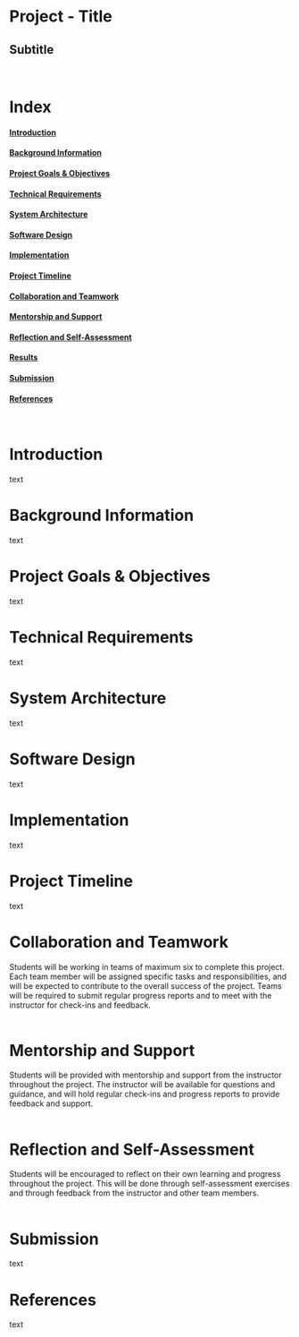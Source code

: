 # Project - Title
## Subtitle  
</br>


# Index
#### [Introduction](#introduction-1)
#### [Background Information](#background-information-1)
#### [Project Goals & Objectives](#project-goals-and-objectives)
#### [Technical Requirements](#technical-requirements-1)
#### [System Architecture](#system-architecture-1)
#### [Software Design](#software-design-1)
#### [Implementation](#implementation-1)
#### [Project Timeline](#project-timeline-1)
#### [Collaboration and Teamwork](#collaboration-and-teamwork-1)
#### [Mentorship and Support](#mentorship-and-support-1)
#### [Reflection and Self-Assessment](#reflection-and-self-assessment-1)
#### [Results](#results-1)
#### [Submission](#submission-1)
#### [References](#references-1)
</br>


# Introduction

text


# Background Information

text


# Project Goals & Objectives

text


# Technical Requirements

text


# System Architecture

text


# Software Design

text


# Implementation

text


# Project Timeline

text


# Collaboration and Teamwork

Students will be working in teams of maximum six to complete this project. Each team member will be assigned specific tasks and responsibilities, and will be expected to contribute to the overall success of the project. Teams will be required to submit regular progress reports and to meet with the instructor for check-ins and feedback.  
</br>


# Mentorship and Support

Students will be provided with mentorship and support from the instructor throughout the project. The instructor will be available for questions and guidance, and will hold regular check-ins and progress reports to provide feedback and support.  
</br>


# Reflection and Self-Assessment

Students will be encouraged to reflect on their own learning and progress throughout the project. This will be done through self-assessment exercises and through feedback from the instructor and other team members.  
</br>




# Submission
text


# References
text

